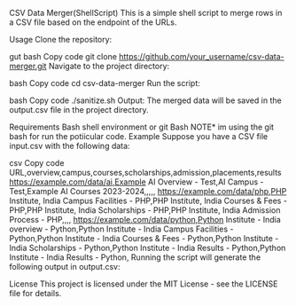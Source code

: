 

CSV Data Merger(ShellScript)
This is a simple shell script to merge rows in a CSV file based on the endpoint of the URLs.

Usage
Clone the repository:

gut bash
Copy code
git clone https://github.com/your_username/csv-data-merger.git
Navigate to the project directory:

bash
Copy code
cd csv-data-merger
Run the script:

bash
Copy code
./sanitize.sh
Output:
The merged data will be saved in the output.csv file in the project directory.

Requirements
Bash shell environment or git Bash NOTE* im using the git bash for run  the potiicular code.
Example
Suppose you have a CSV file input.csv with the following data:

csv
Copy code
URL,overview,campus,courses,scholarships,admission,placements,results
https://example.com/data/ai,Example AI Overview - Test,AI Campus - Test,Example AI Courses 2023-2024,,,,,
https://example.com/data/php,PHP Institute, India Campus Facilities - PHP,PHP Institute, India Courses & Fees - PHP,PHP Institute, India Scholarships - PHP,PHP Institute, India Admission Process - PHP,,,,
https://example.com/data/python,Python Institute - India overview - Python,Python Institute - India Campus Facilities - Python,Python Institute - India Courses & Fees - Python,Python Institute - India Scholarships - Python,Python Institute - India Results - Python,Python Institute - India Results - Python,
Running the script will generate the following output in output.csv:


License
This project is licensed under the MIT License - see the LICENSE file for details.

